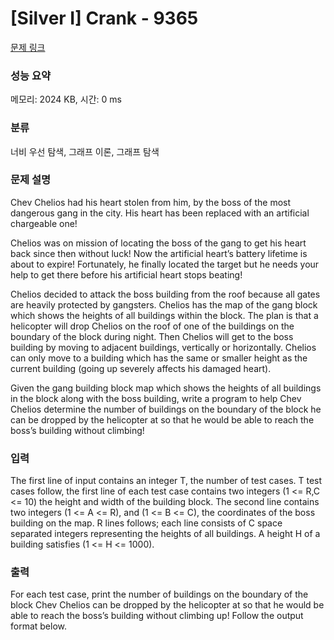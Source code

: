 # [Silver I] Crank - 9365 

[문제 링크](https://www.acmicpc.net/problem/9365) 

### 성능 요약

메모리: 2024 KB, 시간: 0 ms

### 분류

너비 우선 탐색, 그래프 이론, 그래프 탐색

### 문제 설명

<p>Chev Chelios had his heart stolen from him, by the boss of the most dangerous gang in the city. His heart has been replaced with an artificial chargeable one! </p>

<p>Chelios was on mission of locating the boss of the gang to get his heart back since then without luck! Now the artificial heart’s battery lifetime is about to expire! Fortunately, he finally located the target but he needs your help to get there before his artificial heart stops beating! </p>

<p>Chelios decided to attack the boss building from the roof because all gates are heavily protected by gangsters. Chelios has the map of the gang block which shows the heights of all buildings within the block. The plan is that a helicopter will drop Chelios on the roof of one of the buildings on the boundary of the block during night. Then Chelios will get to the boss building by moving to adjacent buildings, vertically or horizontally. Chelios can only move to a building which has the same or smaller height as the current building (going up severely affects his damaged heart). </p>

<p>Given the gang building block map which shows the heights of all buildings in the block along with the boss building, write a program to help Chev Chelios determine the number of buildings on the boundary of the block he can be dropped by the helicopter at so that he would be able to reach the boss’s building without climbing! </p>

### 입력 

 <p>The first line of input contains an integer T, the number of test cases. T test cases follow, the first line of each test case contains two integers (1 <= R,C <= 10) the height and width of the building block. The second line contains two integers (1 <= A <= R), and (1 <= B <= C), the coordinates of the boss building on the map. R lines follows; each line consists of C space separated integers representing the heights of all buildings. A height H of a building satisfies (1 <= H <= 1000). </p>

### 출력 

 <p>For each test case, print the number of buildings on the boundary of the block Chev Chelios can be dropped by the helicopter at so that he would be able to reach the boss’s building without climbing up! Follow the output format below. </p>

